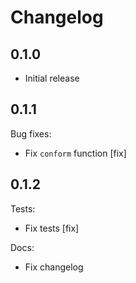 # Changelog

## 0.1.0

* Initial release

## 0.1.1

Bug fixes:

* Fix `conform` function [fix]

## 0.1.2

Tests:

* Fix tests [fix]

Docs:

* Fix changelog
